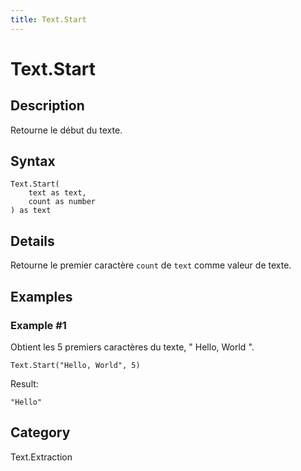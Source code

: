 ```yaml
---
title: Text.Start
---
```


# Text.Start


## Description

Retourne le début du texte.


## Syntax

```powerquery
Text.Start(
    text as text,
    count as number
) as text
```


## Details

Retourne le premier caractère <code>count</code> de <code>text</code> comme valeur de texte.


## Examples

### Example #1 
Obtient les 5 premiers caractères du texte, &#34; Hello, World &#34;.
```powerquery
Text.Start("Hello, World", 5)
```

Result: 
```powerquery
"Hello"
```




## Category
Text.Extraction
